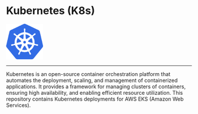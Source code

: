 # Kubernetes (K8s)

<img src="https://github.com/kubernetes/kubernetes/raw/master/logo/logo.png" width="100">

----
Kubernetes is an open-source container orchestration platform that automates the deployment, scaling, and management of containerized applications. It provides a framework for managing clusters of containers, ensuring high availability, and enabling efficient resource utilization.
This repository contains Kubernetes deployments for AWS EKS (Amazon Web Services).
